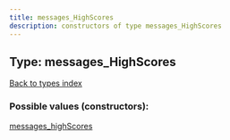 ```yaml
---
title: messages_HighScores
description: constructors of type messages_HighScores
---
```

## Type: messages\_HighScores  
[Back to types index](index.md)



### Possible values (constructors):

[messages\_highScores](../constructors/messages_highScores.md)  

